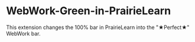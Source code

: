 # WebWork-Green-in-PrairieLearn

This extension changes the 100% bar in PrairieLearn into the "★Perfect★" WebWork bar.